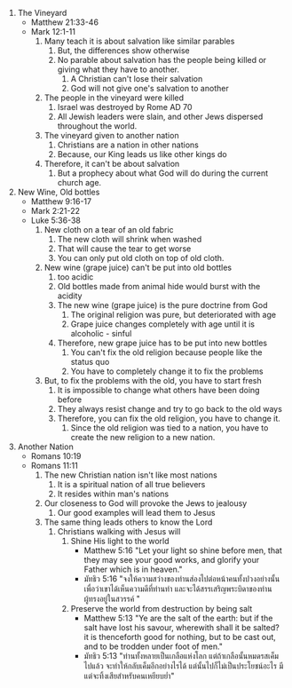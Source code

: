 1. The Vineyard
   - Matthew 21:33-46
   - Mark 12:1-11
     1. Many teach it is about salvation like similar parables
        1. But, the differences show otherwise
        2. No parable about salvation has the people being killed or giving what they have to another.
           1. A Christian can't lose their salvation
           2. God will not give one's salvation to another
     2. The people in the vineyard were killed
        1. Israel was destroyed by Rome AD 70
        2. All Jewish leaders were slain, and other Jews dispersed throughout the world.
     3. The vineyard given to another nation
        1. Christians are a nation in other nations
        2. Because, our King leads us like other kings do
     4. Therefore, it can't be about salvation
        1. But a prophecy about what God will do during the current church age.
2. New Wine, Old bottles
   - Matthew 9:16-17
   - Mark 2:21-22
   - Luke 5:36-38
     1. New cloth on a tear of an old fabric
        1. The new cloth will shrink when washed
        2. That will cause the tear to get worse
        3. You can only put old cloth on top of old cloth.
     2. New wine (grape juice) can't be put into old bottles
        1. too acidic
        2. Old bottles made from animal hide would burst with the acidity
        3. The new wine (grape juice) is the pure doctrine from God
           1. The original religion was pure, but deteriorated with age
           2. Grape juice changes completely with age until it is alcoholic - sinful
        4. Therefore, new grape juice has to be put into new bottles
           1. You can't fix the old religion because people like the status quo
           2. You have to completely change it to fix the problems
     3. But, to fix the problems with the old, you have to start fresh
        1. It is impossible to change what others have been doing before
        2. They always resist change and try to go back to the old ways
        3. Therefore, you can fix the old religion, you have to change it.
           1. Since the old religion was tied to a nation, you have to create the new religion to a new nation.
3. Another Nation
   - Romans 10:19
   - Romans 11:11
     1. The new Christian nation isn't like most nations
        1. It is a spiritual nation of all true believers
        2. It resides within man's nations
     2. Our closeness to God will provoke the Jews to jealousy
        1. Our good examples will lead them to Jesus
     3. The same thing leads others to know the Lord
        1. Christians walking with Jesus will
           1. Shine His light to the world
              - Matthew 5:16 "Let your light so shine before men, that they may see your good works, and glorify your Father which is in heaven."
              - มัทธิว 5:16 "จงให้ความสว่างของท่านส่องไปต่อหน้าคนทั้งปวงอย่างนั้น เพื่อว่าเขาได้เห็นความดีที่ท่านทำ และจะได้สรรเสริญพระบิดาของท่านผู้ทรงอยู่ในสวรรค์ "
           2. Preserve the world from destruction by being salt
              - Matthew 5:13 "Ye are the salt of the earth: but if the salt have lost his savour, wherewith shall it be salted? it is thenceforth good for nothing, but to be cast out, and to be trodden under foot of men."
              - มัทธิว 5:13 "ท่านทั้งหลายเป็นเกลือแห่งโลก แต่ถ้าเกลือนั้นหมดรสเค็มไปแล้ว จะทำให้กลับเค็มอีกอย่างไรได้ แต่นั้นไปก็ไม่เป็นประโยชน์อะไร มีแต่จะทิ้งเสียสำหรับคนเหยียบย่ำ"
